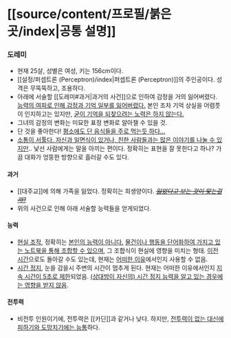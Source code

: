 # [[source/content/프로필/붉은 곳/index|공통 설명]]
### 도레미
- 현재 25살, 성별은 여성, 키는 156cm이다.
- [[설정/퍼셉트론 (Perceptron)/index|퍼셉트론 (Perceptron)]]의 주인공이다. 성격은 무뚝뚝하고, 조용하다.
- 아래에 서술할 [[도레미#과거|과거의 사건]]으로 인하여 감정을 거의 잃어버렸다. [능력의 여파로 인해 감정과 기억 일부를 잃어버렸다.](https://namu.wiki/w/%EB%93%B1%EA%B0%80%EA%B5%90%ED%99%98) 본인 조차 기억 상실을 어렴풋이 인지하고는 있지만, [굳이 기억을 되찾으려는 노력은 하지 않는다.](https://namu.wiki/w/%ED%97%88%EB%82%98%20%EA%B1%B0%EC%A0%88%ED%95%9C%EB%8B%A4)
- 그녀의 감정의 변화는 미묘한 표정 변화로 알아챌 수 있을 것.
- 단 것을 좋아한다! [평소에도 단 음식들을 주로 먹는듯 하다...](https://namu.wiki/w/%EB%8B%B9%EB%87%A8%EB%B3%91)
- [소통이 서툴다. 자신과 일면식이 있거나, 친한 사람들과는 많은 이야기를 나눌 수 있지만](https://namu.wiki/w/%ED%9E%88%ED%82%A4%EC%BD%94%EB%AA%A8%EB%A6%AC).. 낯선 사람에게는 말을 아끼는 편이다. 정확히는 표현을 잘 못한다고 하나? 가끔 대화가 엉뚱한 방향으로 흘러갈 수도 있다.
#### 과거
- [[대주교]]에 의해 가족을 잃었다. 정확히는 희생양이다. ~~*[잃었다고 보는 것이 맞는걸까?](https://namu.wiki/w/%EB%8B%88%EB%82%98%20%ED%84%B0%EC%BB%A4)*~~
- 위의 사건으로 인해 아래 서술할 능력들을 얻게되었다.
#### 능력
- [현실 조작](https://namu.wiki/w/%ED%98%84%EC%8B%A4%20%EC%A1%B0%EC%9E%91), 정확히는 [본인의 능력이 아니다.](https://namu.wiki/w/%EC%9E%84%EB%8C%80) [물건이나 행동을 단어화하여 가지고 있는 노트북을 통해 조합할 수 있으며](https://namu.wiki/w/%EB%91%90%EB%93%A4%20%EA%B0%93), 그 조합식이 현실에 영향을 미치는 형태. [이전 시간](https://namu.wiki/w/%EC%8B%9C%EA%B0%84%20%EC%97%AC%ED%96%89)으로도 돌아갈 수도 있는데, 현재는 [어떠한 이유](https://namu.wiki/w/%EB%B6%84%EC%8B%A4%EB%AC%BC%20%EB%B3%B4%EA%B4%80%EC%86%8C)에서인지 사용할 수 없음.
- [시간 정지](https://namu.wiki/w/%EC%8B%9C%EA%B0%84%20%EC%A0%95%EC%A7%80), 눈을 감을시 주변의 시간이 멈추게 된다. 현재는 어떠한 이유에서인지 [지속 시간이 5초로 제한](https://namu.wiki/w/%EC%8B%9C%EA%B0%84%20%EC%A0%95%EC%A7%80#s-2.1.2)되었음. [(상대방이 자신의) 시간 정지 능력을 알고 있는 경우에는 영향을 받지 않음](https://namu.wiki/w/%EC%8B%9C%EA%B0%84%20%EC%A0%95%EC%A7%80#s-2.1.2).
#### 전투력
- 비전투 인원이기에, 전투력은 [[카딘]]과 같거나 낮다. 하지만, [전투력이 없는 대신에 피하기와 도망치기에는 능통](https://namu.wiki/w/%EC%95%84%ED%94%88%20%EA%B1%B4%20%EC%8B%AB%EC%9C%BC%EB%8B%88%EA%B9%8C%20%EB%B0%A9%EC%96%B4%EB%A0%A5%EC%97%90%20%EC%98%AC%EC%9D%B8%ED%95%98%EB%A0%A4%EA%B3%A0%20%ED%95%A9%EB%8B%88%EB%8B%A4.)하다.